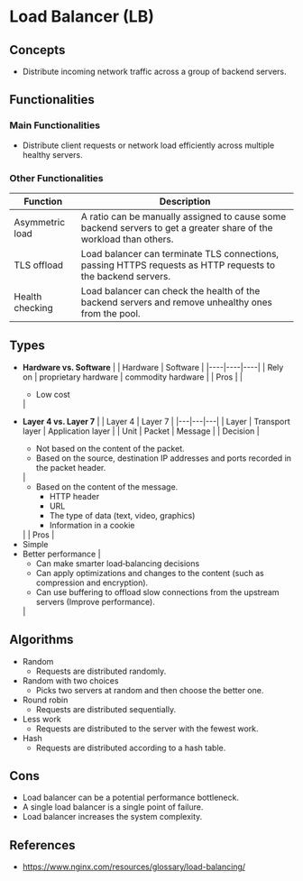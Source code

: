 # Load Balancer (LB)

## Concepts
- Distribute incoming network traffic across a group of backend servers.

## Functionalities
### Main Functionalities
- Distribute client requests or network load efficiently across multiple healthy servers.

### Other Functionalities
| Function | Description |
|----|----|
| Asymmetric load | A ratio can be manually assigned to cause some backend servers to get a greater share of the workload than others. |
| TLS offload | Load balancer can terminate TLS connections, passing HTTPS requests as HTTP requests to the backend servers. |
| Health checking | Load balancer can check the health of the backend servers and remove unhealthy ones from the pool. |

## Types
- **Hardware vs. Software**
  | | Hardware | Software |
  |----|----|----|
  | Rely on | proprietary hardware | commodity hardware |
  | Pros | | <ul><li>Low cost</ul> |
 
- **Layer 4 vs. Layer 7**
  | | Layer 4 | Layer 7 |
  |---|---|---|
  | Layer | Transport layer | Application layer |
  | Unit | Packet | Message |
  | Decision | <ul><li>Not based on the content of the packet.<li>Based on the source, destination IP addresses and ports recorded in the packet header.</ul> | <ul><li>Based on the content of the message.<ul><li>HTTP header<li>URL<li>The type of data (text, video, graphics)<li>Information in a cookie</ul></ul> |
  | Pros | <li>Simple<li>Better performance | <ul><li>Can make smarter load‑balancing decisions<li>Can apply optimizations and changes to the content (such as compression and encryption).<li>Can use buffering to offload slow connections from the upstream servers (Improve performance).</ul> |

## Algorithms
- Random
   - Requests are distributed randomly.
- Random with two choices
   - Picks two servers at random and then choose the better one.
- Round robin
   - Requests are distributed sequentially.
- Less work
   - Requests are distributed to the server with the fewest work.
- Hash
   - Requests are distributed according to a hash table.

## Cons
- Load balancer can be a potential performance bottleneck.
- A single load balancer is a single point of failure.
- Load balancer increases the system complexity.

## References
- https://www.nginx.com/resources/glossary/load-balancing/
